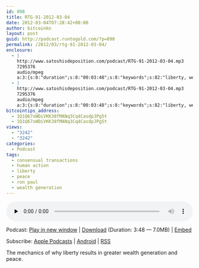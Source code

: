 ```yaml
---
id: 898
title: RTG-91-2012-03-04
date: 2012-03-04T07:28:42+00:00
author: bitcoinkn
layout: post
guid: http://podcast.runtogold.com/?p=898
permalink: /2012/03/rtg-91-2012-03-04/
enclosure:
  - |
    http://www.satoshisdeposition.com/podcast/RTG-91-2012-03-04.mp3
    7295376
    audio/mpeg
    a:3:{s:8:"duration";s:8:"00:03:48";s:8:"keywords";s:82:"liberty, wealth generation, consensual transactions, human action, peace, ron paul";s:6:"author";s:17:"Trace Mayer, J.D.";}
  - |
    http://www.satoshisdeposition.com/podcast/RTG-91-2012-03-04.mp3
    7295376
    audio/mpeg
    a:3:{s:8:"duration";s:8:"00:03:48";s:8:"keywords";s:82:"liberty, wealth generation, consensual transactions, human action, peace, ron paul";s:6:"author";s:17:"Trace Mayer, J.D.";}
bitcointips_address:
  - 1Q1Q67xWDiVKK38fMANq3Cq4CasdpJPg5t
  - 1Q1Q67xWDiVKK38fMANq3Cq4CasdpJPg5t
views:
  - "3242"
  - "3242"
categories:
  - Podcast
tags:
  - consensual transactions
  - human action
  - liberty
  - peace
  - ron paul
  - wealth generation
---
```

<!--powerpress_player-->

<div class="powerpress_player" id="powerpress_player_5682">
  <audio class="wp-audio-shortcode" id="audio-898-93" preload="none" style="width: 100%;" controls="controls"><source type="audio/mpeg" src="http://media.blubrry.com/bitcoinruntogold/p/www.satoshisdeposition.com/podcast/RTG-91-2012-03-04.mp3?_=93" /><a href="http://media.blubrry.com/bitcoinruntogold/p/www.satoshisdeposition.com/podcast/RTG-91-2012-03-04.mp3">http://media.blubrry.com/bitcoinruntogold/p/www.satoshisdeposition.com/podcast/RTG-91-2012-03-04.mp3</a></audio>
</div>

<p class="powerpress_links powerpress_links_mp3">
  Podcast: <a href="http://media.blubrry.com/bitcoinruntogold/p/www.satoshisdeposition.com/podcast/RTG-91-2012-03-04.mp3" class="powerpress_link_pinw" target="_blank" title="Play in new window" onclick="return powerpress_pinw('https://www.bitcoin.kn/?powerpress_pinw=898-podcast');" rel="nofollow">Play in new window</a> | <a href="http://media.blubrry.com/bitcoinruntogold/s/www.satoshisdeposition.com/podcast/RTG-91-2012-03-04.mp3" class="powerpress_link_d" title="Download" rel="nofollow" download="RTG-91-2012-03-04.mp3">Download</a> (Duration: 3:48 &#8212; 7.0MB) | <a href="#" class="powerpress_link_e" title="Embed" onclick="return powerpress_show_embed('898-podcast');" rel="nofollow">Embed</a>
</p>

<p class="powerpress_embed_box" id="powerpress_embed_898-podcast" style="display: none;">
  <input id="powerpress_embed_898-podcast_t" type="text" value="<iframe width=&quot;320&quot; height=&quot;30&quot; src=&quot;https://www.bitcoin.kn/?powerpress_embed=898-podcast&amp;powerpress_player=mediaelement-audio&quot; frameborder=&quot;0&quot; scrolling=&quot;no&quot;></iframe>" onclick="javascript: this.select();" onfocus="javascript: this.select();" style="width: 70%;" readOnly />
</p>

<p class="powerpress_links powerpress_subscribe_links">
  Subscribe: <a href="https://itunes.apple.com/WebObjects/MZStore.woa/wa/viewPodcast?id=301670981&mt=2&ls=1#episodeGuid=http%3A%2F%2Fpodcast.runtogold.com%2F%3Fp%3D898" class="powerpress_link_subscribe powerpress_link_subscribe_itunes" title="Subscribe on Apple Podcasts" rel="nofollow">Apple Podcasts</a> | <a href="https://subscribeonandroid.com/www.bitcoin.kn/feed/podcast/" class="powerpress_link_subscribe powerpress_link_subscribe_android" title="Subscribe on Android" rel="nofollow">Android</a> | <a href="https://www.bitcoin.kn/feed/podcast/" class="powerpress_link_subscribe powerpress_link_subscribe_rss" title="Subscribe via RSS" rel="nofollow">RSS</a>
</p>

The mechanics of why liberty results in greater wealth generation and peace.